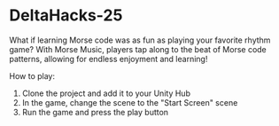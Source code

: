# DeltaHacks-25

What if learning Morse code was as fun as playing your favorite rhythm game? With Morse Music, players tap along to the beat of Morse code patterns, allowing for endless enjoyment and learning!

How to play:
1. Clone the project and add it to your Unity Hub
2. In the game, change the scene to the "Start Screen" scene
3. Run the game and press the play button
